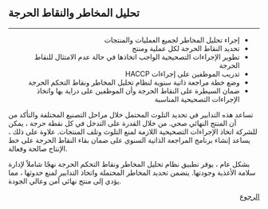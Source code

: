 ## تحليل المخاطر والنقاط الحرجة
---

<ul class="haccp-list">
<li>إجراء تحليل المخاطر لجميع العمليات والمنتجات </li>
<li>تحديد النقاط الحرجة لكل عملية ومنتج </li>
<li>تطوير الإجراءات التصحيحية الواجب اتخاذها في حالة عدم الامتثال للنقاط الحرجة </li>
<li>تدريب الموظفين على إجراءات HACCP </li>
<li>وضع خطة مراجعة ذاتية سنوية لنظام تحليل المخاطر ونقاط التحكم الحرجة </li>
<li>ضمان السيطرة على النقاط الحرجة وأن الموظفين على دراية بها واتخاذ الإجراءات التصحيحية المناسبة </li>
</ul>

تساعد هذه التدابير في تحديد التلوث المحتمل خلال مراحل التصنيع المختلفة والتأكد من أن المنتج النهائي صحي. من خلال القدرة على التدخل في كل نقطة حرجة ، يمكن للشركة اتخاذ الإجراءات التصحيحية اللازمة لمنع التلوث وتلف المنتجات.
علاوة على ذلك ، يساعد إنشاء برنامج المراجعة الذاتية السنوي على ضمان بقاء النقاط الحرجة على خط الإنتاج صالحة وفعالة.

بشكل عام ، يوفر تطبيق نظام تحليل المخاطر ونقاط التحكم الحرجة نهجًا شاملاً لإدارة سلامة الأغذية 
وجودتها. يتضمن تحديد المخاطر المحتملة واتخاذ التدابير لمنع حدوثها ، مما يؤدي إلى منتج نهائي آمن وعالي الجودة.

<style>
.haccp-list{
  direction: rtl;
}
</style>
<a class="navlink" href="/food-safe-packaging">الرجوع</a>

<style>
.navlink{
  direction: rtl;
  display: block;
}
</style>